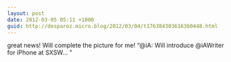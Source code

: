 ```yaml
---
layout: post
date: 2012-03-05 05:11 +1000
guid: http://desparoz.micro.blog/2012/03/04/t176384303616360448.html
---
```

great news! Will complete the picture for me! “@iA: Will introduce @iAWriter for iPhone at SXSW... ”
